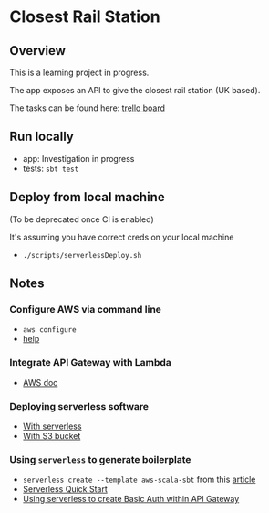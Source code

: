 # Closest Rail Station

## Overview

This is a learning project in progress.

The app exposes an API to give the closest rail station (UK based).

The tasks can be found here: [trello board](https://trello.com/b/KLKXcGcC)

## Run locally

- app: Investigation in progress
- tests: `sbt test`

## Deploy from local machine

(To be deprecated once CI is enabled)

It's assuming you have correct creds on your local machine
- `./scripts/serverlessDeploy.sh`

## Notes

### Configure AWS via command line

- `aws configure`
- [help](https://docs.aws.amazon.com/cli/latest/userguide/cli-chap-configure.html)

### Integrate API Gateway with Lambda

- [AWS doc](https://docs.aws.amazon.com/lambda/latest/dg/with-on-demand-https-example.html)

### Deploying serverless software

- [With serverless](https://read.acloud.guru/continuous-deployment-with-serverless-and-circleci-772f990820ee)
- [With S3 bucket](https://vmokshagroup.com/blog/automating-deployment-of-aws-lambda/)

### Using `serverless` to generate boilerplate

- `serverless create --template aws-scala-sbt` from this [article](https://medium.com/@mkotsur/this-is-why-you-should-consider-using-aws-lambda-scala-6b3ea841f8b0)
- [Serverless Quick Start](https://serverless.com/framework/docs/providers/aws/guide/quick-start/)
- [Using serverless to create Basic Auth within API Gateway](https://medium.com/@Da_vidgf/http-basic-auth-with-api-gateway-and-serverless-5ae14ad0a270)
